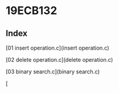 # 19ECB132

## Index
[01 insert operation.c](insert operation.c)

[02 delete operation.c](delete operation.c)

[03 binary search.c](binary search.c)

[
